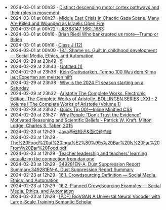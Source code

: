 - 2024-03-01 at 00h32 · [Distinct descending motor cortex pathways and their roles in movement](Distinct%20descending%20motor%20cortex%20pathways%20and%20their%20roles%20in%20movement)
- 2024-03-01 at 00h27 · [Middle East Crisis In Chaotic Gaza Scene, Many Are Killed and Wounded as Israelis Open Fire](Middle%20East%20Crisis%20In%20Chaotic%20Gaza%20Scene,%20Many%20Are%20Killed%20and%20Wounded%20as%20Israelis%20Open%20Fire)
- 2024-03-01 at 00h22 · [IJR368147 1661..1683](IJR368147%201661..1683)
- 2024-03-01 at 00h16 · [Brian Riedl Who bankrupted us more—Trump or Biden](Brian%20Riedl%20Who%20bankrupted%20us%20more—Trump%20or%20Biden)
- 2024-03-01 at 00h16 · [Class J (12)](Class%20J%20(12))
- 2024-03-01 at 00h00 · [18.1. Shame vs. Guilt in childhood development — Social Media, Ethics, and Automation](18.1.%20Shame%20vs.%20Guilt%20in%20childhood%20development%20—%20Social%20Media,%20Ethics,%20and%20Automation)
- 2024-02-29 at 23h49 · [5](5)
- 2024-02-29 at 23h43 · [Untitled (1)](Untitled%20(1))
- 2024-02-29 at 23h38 · [Kein Gratisparken, Tempo 100 Was dem Klima laut Experten am meisten hilft](Kein%20Gratisparken,%20Tempo%20100%20Was%20dem%20Klima%20laut%20Experten%20am%20meisten%20hilft)
- 2024-02-29 at 23h38 · [Why is the 2024 F1 season starting on a Saturday](Why%20is%20the%202024%20F1%20season%20starting%20on%20a%20Saturday)
- 2024-02-29 at 23h32 · [Aristotle The Complete Works. Electronic Edition.  The Complete Works of Aristotle. BOLLINGEN SERIES LXXI - 2 Volume I  The Complete Works of Aristotle (Volume 1)](Aristotle%20The%20Complete%20Works.%20Electronic%20Edition.%20%20The%20Complete%20Works%20of%20Aristotle.%20BOLLINGEN%20SERIES%20LXXI%20-%202%20Volume%20I%20%20The%20Complete%20Works%20of%20Aristotle%20(Volume%201))
- 2024-02-29 at 23h32 · [Quick Tip 001—Inline Minified CSS](Quick%20Tip%20001—Inline%20Minified%20CSS)
- 2024-02-29 at 23h27 · [Why People “Don’t Trust the Evidence”  Motivated Reasoning and Scientific Beliefs - Patrick W. Kraft, Milton Lodge, Charles S. Taber, 2015](Why%20People%20“Don’t%20Trust%20the%20Evidence”%20%20Motivated%20Reasoning%20and%20Scientific%20Beliefs%20-%20Patrick%20W.%20Kraft,%20Milton%20Lodge,%20Charles%20S.%20Taber,%202015)
- 2024-02-23 at 12h29 · [Java基础知识&面试题总结](Java基础知识&面试题总结)
- 2024-02-23 at 12h29 · [The%20Food%20at%20Inga%E2%80%99s%20Bar%20Is%20Far%20From%20Bar%20Food.pdf](The%20Food%20at%20Inga%E2%80%99s%20Bar%20Is%20Far%20From%20Bar%20Food.pdf)
- 2024-02-23 at 12h29 · [Teacher leadership and teachers’ learning actualizing the connection from day one](Teacher%20leadership%20and%20teachers’%20learning%20actualizing%20the%20connection%20from%20day%20one)
- 2024-02-23 at 12h29 · [349281EN-A, Dust Suppression Report Summary,349281EN-A, Dust Suppression Report Summary](349281EN-A,%20Dust%20Suppression%20Report%20Summary,349281EN-A,%20Dust%20Suppression%20Report%20Summary)
- 2024-02-23 at 12h29 · [16.1. Crowdsourcing Definition — Social Media, Ethics, and Automation](16.1.%20Crowdsourcing%20Definition%20—%20Social%20Media,%20Ethics,%20and%20Automation)
- 2024-02-23 at 12h29 · [16.2. Planned Crowdsourcing Examples — Social Media, Ethics, and Automation](16.2.%20Planned%20Crowdsourcing%20Examples%20—%20Social%20Media,%20Ethics,%20and%20Automation)
- 2024-02-23 at 12h29 · [[PDF] BigVGAN A Universal Neural Vocoder with Large-Scale Training  Semantic Scholar]([PDF]%20BigVGAN%20A%20Universal%20Neural%20Vocoder%20with%20Large-Scale%20Training%20%20Semantic%20Scholar)
